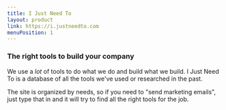 ```yaml
---
title: I Just Need To
layout: product
link: https://i.justneedto.com
menuPosition: 1
---
```


### The right tools to build your company

We use a *lot* of tools to do what we do and build what we build. I Just Need To is a database of all the tools we've used or researched in the past.

The site is organized by needs, so if you need to "send marketing emails", just type that in and it will try to find all the right tools for the job.
